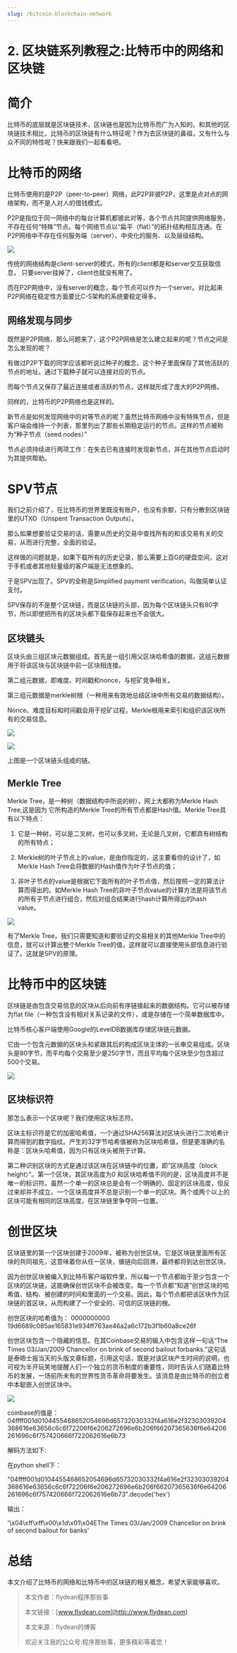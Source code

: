 ```yaml
---
slug: /bitcoin-blockchain-network
---
```


# 2. 区块链系列教程之:比特币中的网络和区块链

# 简介

比特币的底层就是区块链技术，区块链也是因为比特币而广为人知的。和其他的区块链技术相比，比特币的区块链有什么特征呢？作为去区块链的鼻祖，又有什么与众不同的特性呢？快来跟我们一起看看吧。

# 比特币的网络

比特币使用的是P2P（peer-to-peer）网络，此P2P非彼P2P，这里是点对点的网络架构，而不是人对人的借钱模式。

P2P是指位于同一网络中的每台计算机都彼此对等，各个节点共同提供网络服务，不存在任何“特殊”节点。每个网络节点以“扁平（flat）”的拓扑结构相互连通。在P2P网络中不存在任何服务端（server）、中央化的服务、以及层级结构。

![](https://img-blog.csdnimg.cn/20200609223737427.png?x-oss-process=image/watermark,type_ZmFuZ3poZW5naGVpdGk,shadow_0,text_aHR0cDovL3d3dy5mbHlkZWFuLmNvbQ==,size_35,color_8F8F8F,t_70)

传统的网络结构是client-server的模式，所有的client都是和server交互获取信息， 只要server挂掉了，client也就没有用了。

而在P2P网络中，没有server的概念，每个节点可以作为一个server。对比起来P2P网络在稳定性方面要比C-S架构的系统要稳定得多。

## 网络发现与同步

既然是P2P网络，那么问题来了，这个P2P网络是怎么建立起来的呢？节点之间是怎么发现的呢？

有做过P2P下载的同学应该都听说过种子的概念，这个种子里面保存了其他活跃的节点的地址。通过下载种子就可以连接对应的节点。

而每个节点又保存了最近连接或者活跃的节点，这样就形成了庞大的P2P网络。

同样的，比特币的P2P网络也是这样的。

新节点是如何发现网络中的对等节点的呢？虽然比特币网络中没有特殊节点，但是客户端会维持一个列表，那里列出了那些长期稳定运行的节点。这样的节点被称为“种子节点（seed nodes）”

节点必须持续进行两项工作：在失去已有连接时发现新节点，并在其他节点启动时为其提供帮助。

# SPV节点

我们之前介绍了，在比特币的世界里既没有账户，也没有余额，只有分散到区块链里的UTXO（Unspent Transaction Outputs）。

那么如果想要验证交易的话，需要从历史的交易中查找所有的和该交易有关的交易，从而进行完整，全面的验证。

这样做的问题就是，如果下载所有的历史记录，那么需要上百G的硬盘空间，这对于手机或者其他轻量级的客户端是无法想象的。

于是SPV出现了。SPV的全称是Simplified payment verification，叫做简单认证支付。

SPV保存的不是整个区块链，而是区块链的头部，因为每个区块链头只有80字节，所以即使把所有的区块头都下载保存起来也不会很大。

## 区块链头

区块头由三组区块元数据组成。首先是一组引用父区块哈希值的数据，这组元数据用于将该区块与区块链中前一区块相连接。

第二组元数据，即难度、时间戳和nonce，与挖矿竞争相关。

第三组元数据是merkle树根（一种用来有效地总结区块中所有交易的数据结构）。

Nonce、难度目标和时间戳会用于挖矿过程，Merkle根用来索引和组织该区块所有的交易信息。

![](https://img-blog.csdnimg.cn/202006092312516.png)

![](https://img-blog.csdnimg.cn/20200609231025225.png)

上图是一个区块链头组成的链。

## Merkle Tree

Merkle Tree，是一种树（数据结构中所说的树），网上大都称为Merkle Hash Tree,这是因为 它所构造的Merkle Tree的所有节点都是Hash值。Merkle Tree具有以下特点：

 1. 它是一种树，可以是二叉树，也可以多叉树，无论是几叉树，它都具有树结构的所有特点；

 2. Merkle树的叶子节点上的value，是由你指定的，这主要看你的设计了，如Merkle Hash Tree会将数据的Hash值作为叶子节点的值；

 3. 非叶子节点的value是根据它下面所有的叶子节点值，然后按照一定的算法计算而得出的。如Merkle Hash Tree的非叶子节点value的计算方法是将该节点的所有子节点进行组合，然后对组合结果进行hash计算所得出的hash value。

![](https://img-blog.csdnimg.cn/20200609232143733.png)

有了Merkle Tree，我们只需要知道和要验证的交易相关的其他Merkle Tree中的信息，就可以计算出整个Merkle Tree的值，这样就可以直接使用头部信息进行验证了。这就是SPV的原理。


# 比特币中的区块链

区块链是由包含交易信息的区块从后向前有序链接起来的数据结构。它可以被存储为flat file（一种包含没有相对关系记录的文件），或是存储在一个简单数据库中。

比特币核心客户端使用Google的LevelDB数据库存储区块链元数据。

它由一个包含元数据的区块头和紧跟其后的构成区块主体的一长串交易组成。区块头是80字节，而平均每个交易至少是250字节，而且平均每个区块至少包含超过500个交易。

![](https://img-blog.csdnimg.cn/20200609232915562.png)

## 区块标识符

那怎么表示一个区块呢？我们使用区块标志符。

区块主标识符是它的加密哈希值，一个通过SHA256算法对区块头进行二次哈希计算而得到的数字指纹。产生的32字节哈希值被称为区块哈希值，但是更准确的名称是：区块头哈希值，因为只有区块头被用于计算。

第二种识别区块的方式是通过该区块在区块链中的位置，即“区块高度（block height）”。第一个区块，其区块高度为0
和区块哈希值不同的是，区块高度并不是唯一的标识符。虽然一个单一的区块总是会有一个明确的、固定的区块高度，但反过来却并不成立，一个区块高度并不总是识别一个单一的区块。两个或两个以上的区块可能有相同的区块高度，在区块链里争夺同一位置。

# 创世区块

区块链里的第一个区块创建于2009年，被称为创世区块。它是区块链里面所有区块的共同祖先，这意味着你从任一区块，循链向后回溯，最终都将到达创世区块。

因为创世区块被编入到比特币客户端软件里，所以每一个节点都始于至少包含一个区块的区块链，这能确保创世区块不会被改变。每一个节点都“知道”创世区块的哈希值、结构、被创建的时间和里面的一个交易。因此，每个节点都把该区块作为区块链的首区块，从而构建了一个安全的、可信的区块链的根。

创世区块的哈希值为：
0000000000 19d6689c085ae165831e934ff763ae46a2a6c172b3f1b60a8ce26f

创世区块包含一个隐藏的信息。在其Coinbase交易的输入中包含这样一句话“The Times 03/Jan/2009 Chancellor on brink of second bailout forbanks.”这句话是泰晤士报当天的头版文章标题，引用这句话，既是对该区块产生时间的说明，也可视为半开玩笑地提醒人们一个独立的货币制度的重要性，同时告诉人们随着比特币的发展，一场前所未有的世界性货币革命将要发生。该消息是由比特币的创立者中本聪嵌入创世区块中。

![](https://img-blog.csdnimg.cn/20200609233736641.png)

coinbase的值是：04ffff001d0104455468652054696d65732030332f4a616e2f32303039204368616e63656c6c6f72206f6e206272696e6b206f66207365636f6e64206261696c6f757420666f722062616e6b73

解码方法如下:

在python shell下：

"04ffff001d0104455468652054696d65732030332f4a616e2f32303039204368616e63656c6c6f72206f6e206272696e6b206f66207365636f6e64206261696c6f757420666f722062616e6b73".decode('hex')

输出：

'\x04\xff\xff\x00\x1d\x01\x04EThe Times 03/Jan/2009 Chancellor on brink of second bailout for banks'

# 总结

本文介绍了比特币的网络和比特币中的区块链的相关概念，希望大家能够喜欢。

> 本文作者：flydean程序那些事
> 
> 本文链接：[www.flydean.com](http://www.flydean.com)
> 
> 本文来源：flydean的博客
> 
> 欢迎关注我的公众号:程序那些事，更多精彩等着您！


















